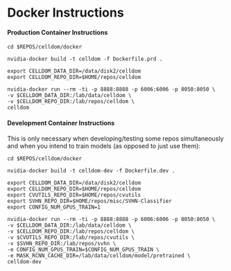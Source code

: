 # Docker Instructions

#### Production Container Instructions

```
cd $REPOS/celldom/docker

nvidia-docker build -t celldom -f Dockerfile.prd .

export CELLDOM_DATA_DIR=/data/disk2/celldom
export CELLDOM_REPO_DIR=$HOME/repos/celldom

nvidia-docker run --rm -ti -p 8888:8888 -p 6006:6006 -p 8050:8050 \
-v $CELLDOM_DATA_DIR:/lab/data/celldom \
-v $CELLDOM_REPO_DIR:/lab/repos/celldom \
celldom
```

#### Development Container Instructions

This is only necessary when developing/testing some repos simultaneously and
when you intend to train models (as opposed to just use them):

```
cd $REPOS/celldom/docker

nvidia-docker build -t celldom-dev -f Dockerfile.dev .

export CELLDOM_DATA_DIR=/data/disk2/celldom
export CELLDOM_REPO_DIR=$HOME/repos/celldom
export CVUTILS_REPO_DIR=$HOME/repos/cvutils
export SVHN_REPO_DIR=$HOME/repos/misc/SVHN-Classifier
export CONFIG_NUM_GPUS_TRAIN=1

nvidia-docker run --rm -ti -p 8888:8888 -p 6006:6006 -p 8050:8050 \
-v $CELLDOM_DATA_DIR:/lab/data/celldom \
-v $CELLDOM_REPO_DIR:/lab/repos/celldom \
-v $CVUTILS_REPO_DIR:/lab/repos/cvutils \
-v $SVHN_REPO_DIR:/lab/repos/svhn \
-e CONFIG_NUM_GPUS_TRAIN=$CONFIG_NUM_GPUS_TRAIN \
-e MASK_RCNN_CACHE_DIR=/lab/data/celldom/model/pretrained \
celldom-dev
```